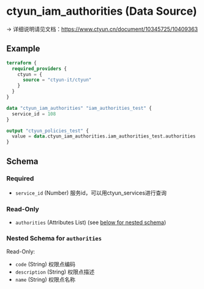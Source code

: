 # ctyun_iam_authorities (Data Source)
-> 详细说明请见文档：https://www.ctyun.cn/document/10345725/10409363



## Example

```terraform
terraform {
  required_providers {
    ctyun = {
      source = "ctyun-it/ctyun"
    }
  }
}

data "ctyun_iam_authorities" "iam_authorities_test" {
  service_id = 108
}

output "ctyun_policies_test" {
  value = data.ctyun_iam_authorities.iam_authorities_test.authorities
}
```

<!-- schema generated by tfplugindocs -->
## Schema

### Required

- `service_id` (Number) 服务id，可以用ctyun_services进行查询

### Read-Only

- `authorities` (Attributes List) (see [below for nested schema](#nestedatt--authorities))

<a id="nestedatt--authorities"></a>
### Nested Schema for `authorities`

Read-Only:

- `code` (String) 权限点编码
- `description` (String) 权限点描述
- `name` (String) 权限点名称